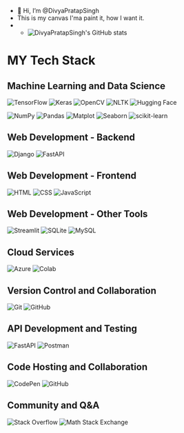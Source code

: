 - 👋 Hi, I’m @DivyaPratapSingh
- This is my canvas I'ma paint it, how I want it.
- - ![DivyaPratapSingh's GitHub stats](https://github-readme-stats.vercel.app/api?username=pratapsdev11&show_icons=true&theme=radical)
#  MY Tech Stack

## Machine Learning and Data Science
![TensorFlow](https://img.shields.io/badge/TensorFlow-%2300a0e5.svg?&style=for-the-badge&logo=TensorFlow&logoColor=white) ![Keras](https://img.shields.io/badge/Keras-%23D00000.svg?&style=for-the-badge&logo=Keras&logoColor=white) ![OpenCV](https://img.shields.io/badge/OpenCV-%23FD6F02.svg?&style=for-the-badge&logo=OpenCV&logoColor=white) ![NLTK](https://img.shields.io/badge/NLTK-%2300ACC1.svg?&style=for-the-badge&logo=Nltk&logoColor=white) ![Hugging Face](https://img.shields.io/badge/Hugging%20Face-%232B5279.svg?&style=for-the-badge&logo=Hugging%20Face&logoColor=white)

 ![NumPy](https://img.shields.io/badge/NumPy-%23013243.svg?&style=for-the-badge&logo=numpy&logoColor=white) ![Pandas](https://img.shields.io/badge/Pandas-%23150458.svg?&style=for-the-badge&logo=pandas&logoColor=white) ![Matplot](https://img.shields.io/badge/Matplot-%23007ACC.svg?&style=for-the-badge&logo=matplotlib&logoColor=white) ![Seaborn](https://img.shields.io/badge/Seaborn-%230072C6.svg?&style=for-the-badge&logo=Seaborn&logoColor=white) ![scikit-learn](https://img.shields.io/badge/scikit--learn-%23F7931E.svg?&style=for-the-badge&logo=scikit-learn&logoColor=white)

## Web Development - Backend
![Django](https://img.shields.io/badge/Django-%23092E20.svg?&style=for-the-badge&logo=Django&logoColor=white) ![FastAPI](https://img.shields.io/badge/FastAPI-%230170FE.svg?&style=for-the-badge&logo=FastAPI&logoColor=white)

## Web Development - Frontend
![HTML](https://img.shields.io/badge/HTML-%23E44D26.svg?&style=for-the-badge&logo=html5&logoColor=white) ![CSS](https://img.shields.io/badge/CSS-%231572B6.svg?&style=for-the-badge&logo=css3&logoColor=white) ![JavaScript](https://img.shields.io/badge/JavaScript-%23F7DF1E.svg?&style=for-the-badge&logo=javascript&logoColor=black)

## Web Development - Other Tools
![Streamlit](https://img.shields.io/badge/Streamlit-%235E4A8E.svg?&style=for-the-badge&logo=Streamlit&logoColor=white) ![SQLite](https://img.shields.io/badge/SQLite-%23003B57.svg?&style=for-the-badge&logo=SQLite&logoColor=white) ![MySQL](https://img.shields.io/badge/MySQL-%2300758F.svg?&style=for-the-badge&logo=MySQL&logoColor=white)

## Cloud Services
![Azure](https://img.shields.io/badge/Azure-%230078D4.svg?&style=for-the-badge&logo=Microsoft-Azure&logoColor=white) ![Colab](https://img.shields.io/badge/Colab-%23F9AB00.svg?&style=for-the-badge&logo=Google-Colab&logoColor=black)

## Version Control and Collaboration
![Git](https://img.shields.io/badge/Git-%23F05032.svg?&style=for-the-badge&logo=git&logoColor=white) ![GitHub](https://img.shields.io/badge/GitHub-%23121011.svg?&style=for-the-badge&logo=GitHub&logoColor=white)

## API Development and Testing
![FastAPI](https://img.shields.io/badge/FastAPI-%230170FE.svg?&style=for-the-badge&logo=FastAPI&logoColor=white) ![Postman](https://img.shields.io/badge/Postman-%23FF6C37.svg?&style=for-the-badge&logo=Postman&logoColor=white)

## Code Hosting and Collaboration
![CodePen](https://img.shields.io/badge/CodePen-%23000000.svg?&style=for-the-badge&logo=CodePen&logoColor=white) ![GitHub](https://img.shields.io/badge/GitHub-%23121011.svg?&style=for-the-badge&logo=GitHub&logoColor=white)

## Community and Q&A
![Stack Overflow](https://img.shields.io/badge/Stack%20Overflow-%23FE7A16.svg?&style=for-the-badge&logo=Stack-Overflow&logoColor=white) ![Math Stack Exchange](https://img.shields.io/badge/Mathematics%20Stack%20Exchange-%23485E90.svg?&style=for-the-badge&logo=Stack-Exchange&logoColor=white)


  
